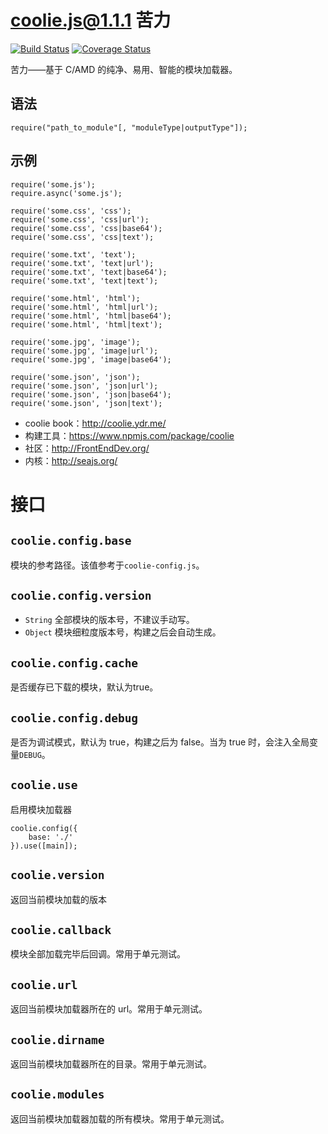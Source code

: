 # coolie.js@1.1.1 苦力 
[![Build Status][travis-img]][travis-url] 
[![Coverage Status][coveralls-img]][coveralls-url]


苦力——基于 C/AMD 的纯净、易用、智能的模块加载器。

## 语法
```
require("path_to_module"[, "moduleType|outputType"]);
```

## 示例
```
require('some.js');
require.async('some.js');

require('some.css', 'css');
require('some.css', 'css|url');
require('some.css', 'css|base64');
require('some.css', 'css|text');

require('some.txt', 'text');
require('some.txt', 'text|url');
require('some.txt', 'text|base64');
require('some.txt', 'text|text');

require('some.html', 'html');
require('some.html', 'html|url');
require('some.html', 'html|base64');
require('some.html', 'html|text');

require('some.jpg', 'image');
require('some.jpg', 'image|url');
require('some.jpg', 'image|base64');

require('some.json', 'json');
require('some.json', 'json|url');
require('some.json', 'json|base64');
require('some.json', 'json|text');
```


- coolie book：<http://coolie.ydr.me/>
- 构建工具：<https://www.npmjs.com/package/coolie>
- 社区：<http://FrontEndDev.org/>
- 内核：<http://seajs.org/>


# 接口
## `coolie.config.base`
模块的参考路径。该值参考于`coolie-config.js`。


## `coolie.config.version`
- `String` 全部模块的版本号，不建议手动写。
- `Object` 模块细粒度版本号，构建之后会自动生成。


## `coolie.config.cache`
是否缓存已下载的模块，默认为true。


## `coolie.config.debug`
是否为调试模式，默认为 true，构建之后为 false。当为 true 时，会注入全局变量`DEBUG`。


## `coolie.use`
启用模块加载器
```
coolie.config({
	base: './'
}).use([main]);
```

## `coolie.version`
返回当前模块加载的版本


## `coolie.callback`
模块全部加载完毕后回调。常用于单元测试。


## `coolie.url`
返回当前模块加载器所在的 url。常用于单元测试。


## `coolie.dirname`
返回当前模块加载器所在的目录。常用于单元测试。


## `coolie.modules`
返回当前模块加载器加载的所有模块。常用于单元测试。


[travis-img]: https://travis-ci.org/cloudcome/coolie.svg?branch=master
[travis-url]: https://travis-ci.org/cloudcome/coolie
[coveralls-img]: https://coveralls.io/repos/cloudcome/coolie/badge.svg
[coveralls-url]: https://coveralls.io/r/cloudcome/coolie